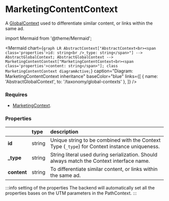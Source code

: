 # MarketingContentContext

A [GlobalContext](/taxonomy/reference/global-contexts/overview.md) used to differentiate similar content, or links within the same ad.

import Mermaid from '@theme/Mermaid';

<Mermaid chart={`
	graph LR
	    AbstractContext["AbstractContext<br><span class='properties'>id: string<br />_type: string</span>"] --> AbstractGlobalContext;
        AbstractGlobalContext --> MarketingContentContext["MarketingContentContext<br><span class='properties'>content: string</span>"];
    class MarketingContentContext diagramActive;
`} 
  caption="Diagram: MarketingContentContext inheritance" 
  baseColor="blue" 
  links={[
        { name: 'AbstractGlobalContext', to: '/taxonomy/global-contexts' },
]}
/>

### Requires
- [MarketingContext](/taxonomy/reference/global-contexts/MarketingContext).

### Properties
|           | type        | description
| :--       | :--         | :--
| **id**    | string      | Unique string to be combined with the Context Type (`_type`) for Context instance uniqueness.
| **_type** | string      | String literal used during serialization. Should always match the Context interface name.
| **content**    | string      | To differentiate similar content, or links within the same ad.

:::info setting of the properties
The backend will automatically set all the properties bases on the UTM parameters in the PathContext.
:::